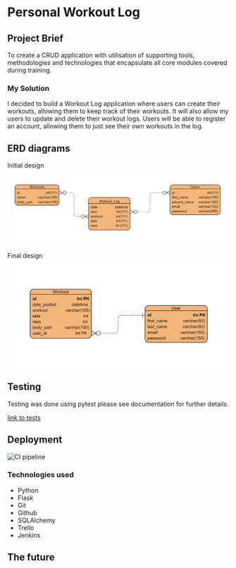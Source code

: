 # Personal Workout Log
## Project Brief

To create a CRUD application with utilisation of supporting tools, methodologies and technologies that encapsulate all core modules covered during training.

### My Solution

I decided to build a Workout Log application where users can create their workouts, allowing them to keep track of their workouts. It will also allow my users to update and delete their workout logs.
Users will be able to register an account, allowing them to just see their own workouts in the log.

## ERD diagrams

Initial design 

![Initial ERD Diagram](/Documentation/Initial-ERD.png)

Final design

![Final ERD Diagram](/Documentation/final-ERD-diagram.png)


## Testing

Testing was done using pytest please see documentation for further details.

[link to tests](/Documentation/Test-reports/app-tests.png)

## Deployment

![CI pipeline](/Documentation/deployment.png)

### Technologies used

- Python
- Flask
- Git
- Github
- SQLAlchemy
- Trello
- Jenkins


## The future





